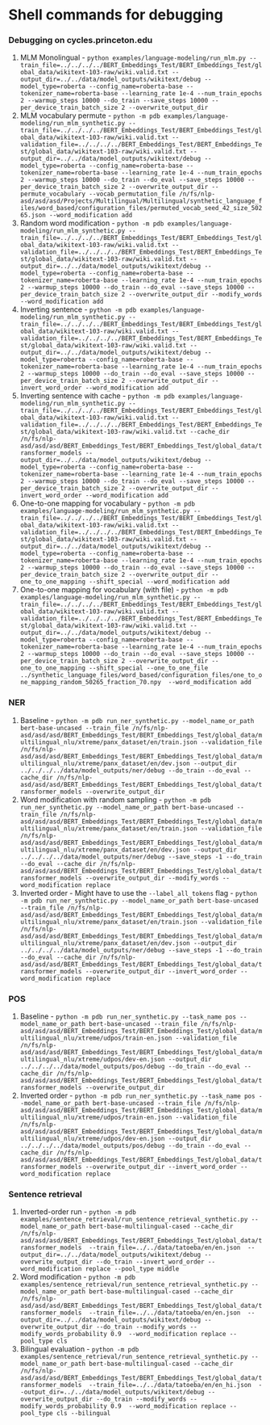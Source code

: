 # Shell commands for debugging

### Debugging on cycles.princeton.edu
1. MLM Monolingual - `python examples/language-modeling/run_mlm.py --train_file=../../../../BERT_Embeddings_Test/BERT_Embeddings_Test/global_data/wikitext-103-raw/wiki.valid.txt --output_dir=../../data/model_outputs/wikitext/debug --model_type=roberta --config_name=roberta-base --tokenizer_name=roberta-base --learning_rate 1e-4 --num_train_epochs 2 --warmup_steps 10000 --do_train --save_steps 10000 --per_device_train_batch_size 2 --overwrite_output_dir`
1. MLM vocabulary permute - `python -m pdb examples/language-modeling/run_mlm_synthetic.py --train_file=../../../../BERT_Embeddings_Test/BERT_Embeddings_Test/global_data/wikitext-103-raw/wiki.valid.txt --validation_file=../../../../BERT_Embeddings_Test/BERT_Embeddings_Test/global_data/wikitext-103-raw/wiki.valid.txt --output_dir=../../data/model_outputs/wikitext/debug --model_type=roberta --config_name=roberta-base --tokenizer_name=roberta-base --learning_rate 1e-4 --num_train_epochs 2 --warmup_steps 10000 --do_train --do_eval --save_steps 10000 --per_device_train_batch_size 2 --overwrite_output_dir --permute_vocabulary --vocab_permutation_file /n/fs/nlp-asd/asd/asd/Projects/Multilingual/Multilingual/synthetic_language_files/word_based/configuration_files/permuted_vocab_seed_42_size_50265.json --word_modification add`
1. Random word modification - `python -m pdb examples/language-modeling/run_mlm_synthetic.py --train_file=../../../../BERT_Embeddings_Test/BERT_Embeddings_Test/global_data/wikitext-103-raw/wiki.valid.txt --validation_file=../../../../BERT_Embeddings_Test/BERT_Embeddings_Test/global_data/wikitext-103-raw/wiki.valid.txt --output_dir=../../data/model_outputs/wikitext/debug --model_type=roberta --config_name=roberta-base --tokenizer_name=roberta-base --learning_rate 1e-4 --num_train_epochs 2 --warmup_steps 10000 --do_train --do_eval --save_steps 10000 --per_device_train_batch_size 2 --overwrite_output_dir --modify_words --word_modification add`
1. Inverting sentence - `python -m pdb examples/language-modeling/run_mlm_synthetic.py --train_file=../../../../BERT_Embeddings_Test/BERT_Embeddings_Test/global_data/wikitext-103-raw/wiki.valid.txt --validation_file=../../../../BERT_Embeddings_Test/BERT_Embeddings_Test/global_data/wikitext-103-raw/wiki.valid.txt --output_dir=../../data/model_outputs/wikitext/debug --model_type=roberta --config_name=roberta-base --tokenizer_name=roberta-base --learning_rate 1e-4 --num_train_epochs 2 --warmup_steps 10000 --do_train --do_eval --save_steps 10000 --per_device_train_batch_size 2 --overwrite_output_dir --invert_word_order --word_modification add`
1. Inverting sentence with cache - `python -m pdb examples/language-modeling/run_mlm_synthetic.py --train_file=../../../../BERT_Embeddings_Test/BERT_Embeddings_Test/global_data/wikitext-103-raw/wiki.valid.txt --validation_file=../../../../BERT_Embeddings_Test/BERT_Embeddings_Test/global_data/wikitext-103-raw/wiki.valid.txt --cache_dir /n/fs/nlp-asd/asd/asd/BERT_Embeddings_Test/BERT_Embeddings_Test/global_data/transformer_models --output_dir=../../data/model_outputs/wikitext/debug --model_type=roberta --config_name=roberta-base --tokenizer_name=roberta-base --learning_rate 1e-4 --num_train_epochs 2 --warmup_steps 10000 --do_train --do_eval --save_steps 10000 --per_device_train_batch_size 2 --overwrite_output_dir --invert_word_order --word_modification add`
1. One-to-one mapping for vocabulary - `python -m pdb examples/language-modeling/run_mlm_synthetic.py --train_file=../../../../BERT_Embeddings_Test/BERT_Embeddings_Test/global_data/wikitext-103-raw/wiki.valid.txt --validation_file=../../../../BERT_Embeddings_Test/BERT_Embeddings_Test/global_data/wikitext-103-raw/wiki.valid.txt --output_dir=../../data/model_outputs/wikitext/debug --model_type=roberta --config_name=roberta-base --tokenizer_name=roberta-base --learning_rate 1e-4 --num_train_epochs 2 --warmup_steps 10000 --do_train --do_eval --save_steps 10000 --per_device_train_batch_size 2 --overwrite_output_dir --one_to_one_mapping --shift_special --word_modification add`
1. One-to-one mapping for vocabulary (with file) - `python -m pdb examples/language-modeling/run_mlm_synthetic.py --train_file=../../../../BERT_Embeddings_Test/BERT_Embeddings_Test/global_data/wikitext-103-raw/wiki.valid.txt --validation_file=../../../../BERT_Embeddings_Test/BERT_Embeddings_Test/global_data/wikitext-103-raw/wiki.valid.txt --output_dir=../../data/model_outputs/wikitext/debug --model_type=roberta --config_name=roberta-base --tokenizer_name=roberta-base --learning_rate 1e-4 --num_train_epochs 2 --warmup_steps 10000 --do_train --do_eval --save_steps 10000 --per_device_train_batch_size 2 --overwrite_output_dir --one_to_one_mapping --shift_special --one_to_one_file ../synthetic_language_files/word_based/configuration_files/one_to_one_mapping_random_50265_fraction_70.npy  --word_modification add`

### NER
1. Baseline - `python -m pdb run_ner_synthetic.py --model_name_or_path bert-base-uncased --train_file /n/fs/nlp-asd/asd/asd/BERT_Embeddings_Test/BERT_Embeddings_Test/global_data/multilingual_nlu/xtreme/panx_dataset/en/train.json --validation_file /n/fs/nlp-asd/asd/asd/BERT_Embeddings_Test/BERT_Embeddings_Test/global_data/multilingual_nlu/xtreme/panx_dataset/en/dev.json --output_dir ../../../../data/model_outputs/ner/debug --do_train --do_eval --cache_dir /n/fs/nlp-asd/asd/asd/BERT_Embeddings_Test/BERT_Embeddings_Test/global_data/transformer_models --overwrite_output_dir`
1. Word modification with random sampling - `python -m pdb run_ner_synthetic.py --model_name_or_path bert-base-uncased --train_file /n/fs/nlp-asd/asd/asd/BERT_Embeddings_Test/BERT_Embeddings_Test/global_data/multilingual_nlu/xtreme/panx_dataset/en/train.json --validation_file /n/fs/nlp-asd/asd/asd/BERT_Embeddings_Test/BERT_Embeddings_Test/global_data/multilingual_nlu/xtreme/panx_dataset/en/dev.json --output_dir ../../../../data/model_outputs/ner/debug --save_steps -1 --do_train --do_eval --cache_dir /n/fs/nlp-asd/asd/asd/BERT_Embeddings_Test/BERT_Embeddings_Test/global_data/transformer_models --overwrite_output_dir --modify_words --word_modification replace`
1. Inverted order - Might have to use the `--label_all_tokens` flag - `python -m pdb run_ner_synthetic.py --model_name_or_path bert-base-uncased --train_file /n/fs/nlp-asd/asd/asd/BERT_Embeddings_Test/BERT_Embeddings_Test/global_data/multilingual_nlu/xtreme/panx_dataset/en/train.json --validation_file /n/fs/nlp-asd/asd/asd/BERT_Embeddings_Test/BERT_Embeddings_Test/global_data/multilingual_nlu/xtreme/panx_dataset/en/dev.json --output_dir ../../../../data/model_outputs/ner/debug --save_steps -1 --do_train --do_eval --cache_dir /n/fs/nlp-asd/asd/asd/BERT_Embeddings_Test/BERT_Embeddings_Test/global_data/transformer_models --overwrite_output_dir --invert_word_order --word_modification replace`

### POS
1. Baseline - `python -m pdb run_ner_synthetic.py --task_name pos --model_name_or_path bert-base-uncased --train_file /n/fs/nlp-asd/asd/asd/BERT_Embeddings_Test/BERT_Embeddings_Test/global_data/multilingual_nlu/xtreme/udpos/train-en.json --validation_file /n/fs/nlp-asd/asd/asd/BERT_Embeddings_Test/BERT_Embeddings_Test/global_data/multilingual_nlu/xtreme/udpos/dev-en.json --output_dir ../../../../data/model_outputs/pos/debug --do_train --do_eval --cache_dir /n/fs/nlp-asd/asd/asd/BERT_Embeddings_Test/BERT_Embeddings_Test/global_data/transformer_models --overwrite_output_dir`
1. Inverted order - `python -m pdb run_ner_synthetic.py --task_name pos --model_name_or_path bert-base-uncased --train_file /n/fs/nlp-asd/asd/asd/BERT_Embeddings_Test/BERT_Embeddings_Test/global_data/multilingual_nlu/xtreme/udpos/train-en.json --validation_file /n/fs/nlp-asd/asd/asd/BERT_Embeddings_Test/BERT_Embeddings_Test/global_data/multilingual_nlu/xtreme/udpos/dev-en.json --output_dir ../../../../data/model_outputs/pos/debug --do_train --do_eval --cache_dir /n/fs/nlp-asd/asd/asd/BERT_Embeddings_Test/BERT_Embeddings_Test/global_data/transformer_models --overwrite_output_dir --invert_word_order --word_modification replace`

### Sentence retrieval
1. Inverted-order run - `python -m pdb examples/sentence_retrieval/run_sentence_retrieval_synthetic.py --model_name_or_path bert-base-multilingual-cased --cache_dir /n/fs/nlp-asd/asd/asd/BERT_Embeddings_Test/BERT_Embeddings_Test/global_data/transformer_models  --train_file=../../data/tatoeba/en/en.json  --output_dir=../../data/model_outputs/wikitext/debug --overwrite_output_dir --do_train --invert_word_order --word_modification replace --pool_type middle`
1. Word modification - `python -m pdb examples/sentence_retrieval/run_sentence_retrieval_synthetic.py --model_name_or_path bert-base-multilingual-cased --cache_dir /n/fs/nlp-asd/asd/asd/BERT_Embeddings_Test/BERT_Embeddings_Test/global_data/transformer_models  --train_file=../../data/tatoeba/en/en.json  --output_dir=../../data/model_outputs/wikitext/debug --overwrite_output_dir --do_train --modify_words --modify_words_probability 0.9  --word_modification replace --pool_type cls`
1. Bilingual evaluation - `python -m pdb examples/sentence_retrieval/run_sentence_retrieval_synthetic.py --model_name_or_path bert-base-multilingual-cased --cache_dir /n/fs/nlp-asd/asd/asd/BERT_Embeddings_Test/BERT_Embeddings_Test/global_data/transformer_models  --train_file=../../data/tatoeba/en/en_hi.json  --output_dir=../../data/model_outputs/wikitext/debug --overwrite_output_dir --do_train --modify_words --modify_words_probability 0.9  --word_modification replace --pool_type cls --bilingual`